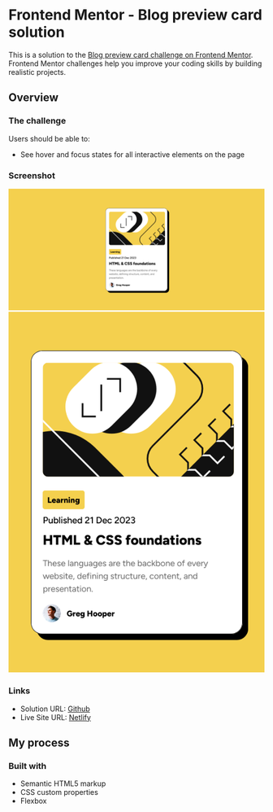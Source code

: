 # Frontend Mentor - Blog preview card solution

This is a solution to the [Blog preview card challenge on Frontend Mentor](https://www.frontendmentor.io/challenges/blog-preview-card-ckPaj01IcS). Frontend Mentor challenges help you improve your coding skills by building realistic projects.

## Overview

### The challenge

Users should be able to:

- See hover and focus states for all interactive elements on the page

### Screenshot

![2024-10-09-23-04-13](img/2024-10-09-23-04-13.png)
![2024-10-09-23-04-21](img/2024-10-09-23-04-21.png)

### Links

- Solution URL: [Github]()
- Live Site URL: [Netlify]()

## My process

### Built with

- Semantic HTML5 markup
- CSS custom properties
- Flexbox
